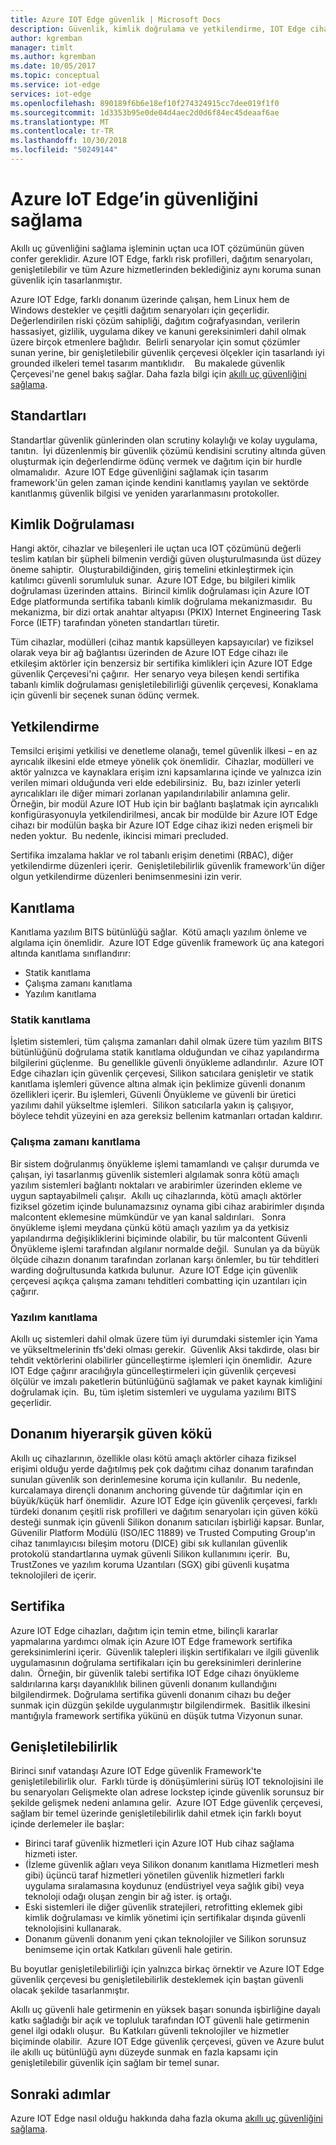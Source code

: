 ```yaml
---
title: Azure IOT Edge güvenlik | Microsoft Docs
description: Güvenlik, kimlik doğrulama ve yetkilendirme, IOT Edge cihazları
author: kgremban
manager: timlt
ms.author: kgremban
ms.date: 10/05/2017
ms.topic: conceptual
ms.service: iot-edge
services: iot-edge
ms.openlocfilehash: 890189f6b6e18ef10f274324915cc7dee019f1f0
ms.sourcegitcommit: 1d3353b95e0de04d4aec2d0d6f84ec45deaaf6ae
ms.translationtype: MT
ms.contentlocale: tr-TR
ms.lasthandoff: 10/30/2018
ms.locfileid: "50249144"
---
```

# <a name="securing-azure-iot-edge"></a>Azure IoT Edge’in güvenliğini sağlama

Akıllı uç güvenliğini sağlama işleminin uçtan uca IOT çözümünün güven confer gereklidir. Azure IOT Edge, farklı risk profilleri, dağıtım senaryoları, genişletilebilir ve tüm Azure hizmetlerinden beklediğiniz aynı koruma sunan güvenlik için tasarlanmıştır.

Azure IOT Edge, farklı donanım üzerinde çalışan, hem Linux hem de Windows destekler ve çeşitli dağıtım senaryoları için geçerlidir.  Değerlendirilen riski çözüm sahipliği, dağıtım coğrafyasından, verilerin hassasiyet, gizlilik, uygulama dikey ve kanuni gereksinimleri dahil olmak üzere birçok etmenlere bağlıdır.  Belirli senaryolar için somut çözümler sunan yerine, bir genişletilebilir güvenlik çerçevesi ölçekler için tasarlandı iyi grounded ilkeleri temel tasarım mantıklıdır. 
 
Bu makalede güvenlik Çerçevesi'ne genel bakış sağlar. Daha fazla bilgi için [akıllı uç güvenliğini sağlama](https://azure.microsoft.com/blog/securing-the-intelligent-edge/).

## <a name="standards"></a>Standartları

Standartlar güvenlik günlerinden olan scrutiny kolaylığı ve kolay uygulama, tanıtın.  İyi düzenlenmiş bir güvenlik çözümü kendisini scrutiny altında güven oluşturmak için değerlendirme ödünç vermek ve dağıtım için bir hurdle olmamalıdır.  Azure IOT Edge güvenliğini sağlamak için tasarım framework'ün gelen zaman içinde kendini kanıtlamış yayılan ve sektörde kanıtlanmış güvenlik bilgisi ve yeniden yararlanmasını protokoller. 

## <a name="authentication"></a>Kimlik Doğrulaması

Hangi aktör, cihazlar ve bileşenleri ile uçtan uca IOT çözümünü değerli teslim katılan bir şüpheli bilmenin verdiği güven oluşturulmasında üst düzey öneme sahiptir.  Oluşturabildiğinden, giriş temelini etkinleştirmek için katılımcı güvenli sorumluluk sunar.  Azure IOT Edge, bu bilgileri kimlik doğrulaması üzerinden attains.  Birincil kimlik doğrulaması için Azure IOT Edge platformunda sertifika tabanlı kimlik doğrulama mekanizmasıdır.  Bu mekanizma, bir dizi ortak anahtar altyapısı (PKIX) Internet Engineering Task Force (IETF) tarafından yöneten standartları türetir.     

Tüm cihazlar, modülleri (cihaz mantık kapsülleyen kapsayıcılar) ve fiziksel olarak veya bir ağ bağlantısı üzerinden de Azure IOT Edge cihazı ile etkileşim aktörler için benzersiz bir sertifika kimlikleri için Azure IOT Edge güvenlik Çerçevesi'ni çağırır.  Her senaryo veya bileşen kendi sertifika tabanlı kimlik doğrulaması genişletilebilirliği güvenlik çerçevesi, Konaklama için güvenli bir seçenek sunan ödünç vermek. 

## <a name="authorization"></a>Yetkilendirme

Temsilci erişimi yetkilisi ve denetleme olanağı, temel güvenlik ilkesi – en az ayrıcalık ilkesini elde etmeye yönelik çok önemlidir.  Cihazlar, modülleri ve aktör yalnızca ve kaynaklara erişim izni kapsamlarına içinde ve yalnızca izin verilen mimari olduğunda veri elde edebilirsiniz.  Bu, bazı izinler yeterli ayrıcalıkları ile diğer mimari zorlanan yapılandırılabilir anlamına gelir.  Örneğin, bir modül Azure IOT Hub için bir bağlantı başlatmak için ayrıcalıklı konfigürasyonuyla yetkilendirilmesi, ancak bir modülde bir Azure IOT Edge cihazı bir modülün başka bir Azure IOT Edge cihaz ikizi neden erişmeli bir neden yoktur.  Bu nedenle, ikincisi mimari precluded. 

Sertifika imzalama haklar ve rol tabanlı erişim denetimi (RBAC), diğer yetkilendirme düzenleri içerir.  Genişletilebilirlik güvenlik framework'ün diğer olgun yetkilendirme düzenleri benimsenmesini izin verir. 

## <a name="attestation"></a>Kanıtlama

Kanıtlama yazılım BITS bütünlüğü sağlar.  Kötü amaçlı yazılım önleme ve algılama için önemlidir.  Azure IOT Edge güvenlik framework üç ana kategori altında kanıtlama sınıflandırır:

* Statik kanıtlama
* Çalışma zamanı kanıtlama
* Yazılım kanıtlama

### <a name="static-attestation"></a>Statik kanıtlama

İşletim sistemleri, tüm çalışma zamanları dahil olmak üzere tüm yazılım BITS bütünlüğünü doğrulama statik kanıtlama olduğundan ve cihaz yapılandırma bilgilerini güçlenme.  Bu genellikle güvenli önyükleme adlandırılır.  Azure IOT Edge cihazları için güvenlik çerçevesi, Silikon satıcılara genişletir ve statik kanıtlama işlemleri güvence altına almak için þeklimize güvenli donanım özellikleri içerir. Bu işlemleri, Güvenli Önyükleme ve güvenli bir üretici yazılımı dahil yükseltme işlemleri.  Silikon satıcılarla yakın iş çalışıyor, böylece tehdit yüzeyini en aza gereksiz bellenim katmanları ortadan kaldırır. 

### <a name="runtime-attestation"></a>Çalışma zamanı kanıtlama

Bir sistem doğrulanmış önyükleme işlemi tamamlandı ve çalışır durumda ve çalışan, iyi tasarlanmış güvenlik sistemleri algılamak sonra kötü amaçlı yazılım sistemleri bağlantı noktaları ve arabirimler üzerinden ekleme ve uygun saptayabilmeli çalışır.  Akıllı uç cihazlarında, kötü amaçlı aktörler fiziksel gözetim içinde bulunamazsınız oynama gibi cihaz arabirimler dışında malcontent eklemesine mümkündür ve yan kanal saldırıları.   Sonra önyükleme işlemi meydana çünkü kötü amaçlı yazılım ya da yetkisiz yapılandırma değişikliklerini biçiminde olabilir, bu tür malcontent Güvenli Önyükleme işlemi tarafından algılanır normalde değil.  Sunulan ya da büyük ölçüde cihazın donanım tarafından zorlanan karşı önlemler, bu tür tehditleri warding doğrultusunda katkıda bulunur.  Azure IOT Edge için güvenlik çerçevesi açıkça çalışma zamanı tehditleri combatting için uzantıları için çağırır.     

### <a name="software-attestation"></a>Yazılım kanıtlama

Akıllı uç sistemleri dahil olmak üzere tüm iyi durumdaki sistemler için Yama ve yükseltmelerinin tfs'deki olması gerekir.  Güvenlik Aksi takdirde, olası bir tehdit vektörlerini olabilirler güncelleştirme işlemleri için önemlidir.  Azure IOT Edge çağırır aracılığıyla güncelleştirmeleri için güvenlik çerçevesi ölçülür ve imzalı paketlerin bütünlüğünü sağlamak ve paket kaynak kimliğini doğrulamak için.  Bu, tüm işletim sistemleri ve uygulama yazılımı BITS geçerlidir. 

## <a name="hardware-root-of-trust"></a>Donanım hiyerarşik güven kökü

Akıllı uç cihazlarının, özellikle olası kötü amaçlı aktörler cihaza fiziksel erişimi olduğu yerde dağıtılmış pek çok dağıtımı cihaz donanım tarafından sunulan güvenlik son derinlemesine koruma için kullanılır.  Bu nedenle, kurcalamaya dirençli donanım anchoring güvende tür dağıtımlar için en büyük/küçük harf önemlidir.  Azure IOT Edge için güvenlik çerçevesi, farklı türdeki donanım çeşitli risk profilleri ve dağıtım senaryoları için güven kökü desteği sunmak için güvenli Silikon donanım satıcıları işbirliği kapsar. Bunlar, Güvenilir Platform Modülü (ISO/IEC 11889) ve Trusted Computing Group'ın cihaz tanımlayıcısı bileşim motoru (DICE) gibi sık kullanılan güvenlik protokolü standartlarına uymak güvenli Silikon kullanımını içerir.  Bu, TrustZones ve yazılım koruma Uzantıları (SGX) gibi güvenli kuşatma teknolojileri de içerir. 

## <a name="certification"></a>Sertifika

Azure IOT Edge cihazları, dağıtım için temin etme, bilinçli kararlar yapmalarına yardımcı olmak için Azure IOT Edge framework sertifika gereksinimlerini içerir.  Güvenlik talepleri ilişkin sertifikaları ve ilgili güvenlik uygulamasının doğrulama sertifikaları için bu gereksinimleri derinlerine dalın.  Örneğin, bir güvenlik talebi sertifika IOT Edge cihazı önyükleme saldırılarına karşı dayanıklılık bilinen güvenli donanım kullandığını bilgilendirmek. Doğrulama sertifika güvenli donanım cihazı bu değer sunmak için düzgün şekilde uygulanmıştır bilgilendirmek.  Basitlik ilkesini mantığıyla framework sertifika yükünü en düşük tutma Vizyonun sunar.   

## <a name="extensibility"></a>Genişletilebilirlik

Birinci sınıf vatandaşı Azure IOT Edge güvenlik Framework'te genişletilebilirlik olur.  Farklı türde iş dönüşümlerini sürüş IOT teknolojisini ile bu senaryoları Gelişmekte olan adrese lockstep içinde güvenlik sorunsuz bir şekilde gelişmek nedeni anlamına gelir.  Azure IOT Edge güvenlik çerçevesi, sağlam bir temel üzerinde genişletilebilirlik dahil etmek için farklı boyut içinde derlemeler ile başlar: 

* Birinci taraf güvenlik hizmetleri için Azure IOT Hub cihaz sağlama hizmeti ister.
* (İzleme güvenlik ağları veya Silikon donanım kanıtlama Hizmetleri mesh gibi) üçüncü taraf hizmetleri yönetilen güvenlik hizmetleri farklı uygulama sıralamasına koydunuz (endüstriyel veya sağlık gibi) veya teknoloji odağı oluşan zengin bir ağ ister. iş ortağı.
* Eski sistemleri ile diğer güvenlik stratejileri, retrofitting eklemek gibi kimlik doğrulaması ve kimlik yönetimi için sertifikalar dışında güvenli teknolojisini kullanarak.
* Donanım güvenli donanım yeni çıkan teknolojiler ve Silikon sorunsuz benimseme için ortak Katkıları güvenli hale getirin.

Bu boyutlar genişletilebilirliği için yalnızca birkaç örnektir ve Azure IOT Edge güvenlik çerçevesi bu genişletilebilirlik desteklemek için baştan güvenli olacak şekilde tasarlanmıştır. 

Akıllı uç güvenli hale getirmenin en yüksek başarı sonunda işbirliğine dayalı katkı sağladığı bir açık ve topluluk tarafından IOT güvenli hale getirmenin genel ilgi odaklı oluşur.  Bu Katkıları güvenli teknolojiler ve hizmetler biçiminde olabilir.  Azure IOT Edge güvenlik çerçevesi, güven ve Azure bulut ile akıllı uç bütünlüğü aynı düzeyde sunmak en fazla kapsamı için genişletilebilir güvenlik için sağlam bir temel sunar.  

## <a name="next-steps"></a>Sonraki adımlar

Azure IOT Edge nasıl olduğu hakkında daha fazla okuma [akıllı uç güvenliğini sağlama](https://azure.microsoft.com/blog/securing-the-intelligent-edge/).
